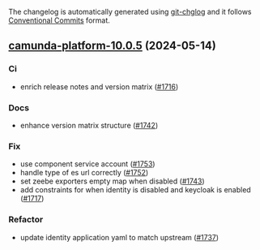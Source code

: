 The changelog is automatically generated using [git-chglog](https://github.com/git-chglog/git-chglog)
and it follows [Conventional Commits](https://www.conventionalcommits.org/en/v1.0.0/) format.


<a name="camunda-platform-10.0.5"></a>
## [camunda-platform-10.0.5](https://github.com/camunda/camunda-platform-helm/compare/camunda-platform-10.0.4...camunda-platform-10.0.5) (2024-05-14)

### Ci

* enrich release notes and version matrix ([#1716](https://github.com/camunda/camunda-platform-helm/issues/1716))

### Docs

* enhance version matrix structure ([#1742](https://github.com/camunda/camunda-platform-helm/issues/1742))

### Fix

* use component service account ([#1753](https://github.com/camunda/camunda-platform-helm/issues/1753))
* handle type of es url correctly ([#1752](https://github.com/camunda/camunda-platform-helm/issues/1752))
* set zeebe exporters empty map when disabled ([#1743](https://github.com/camunda/camunda-platform-helm/issues/1743))
* add constraints for when identity is disabled and keycloak is enabled ([#1717](https://github.com/camunda/camunda-platform-helm/issues/1717))

### Refactor

* update identity application yaml to match upstream ([#1737](https://github.com/camunda/camunda-platform-helm/issues/1737))

